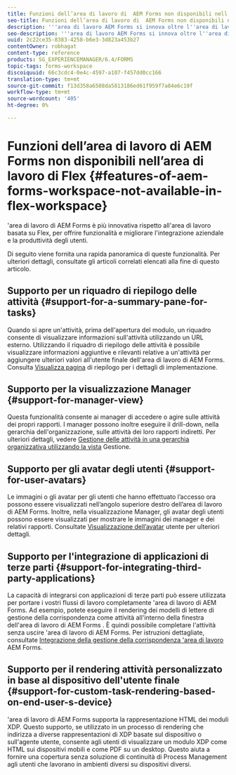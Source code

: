 ```yaml
---
title: Funzioni dell’area di lavoro di  AEM Forms non disponibili nell’area di lavoro di Flex
seo-title: Funzioni dell’area di lavoro di  AEM Forms non disponibili nell’area di lavoro di Flex
description: '''area di lavoro AEM Forms si innova oltre l''area di lavoro basata su Flex. Ulteriori informazioni sulle differenze nelle caratteristiche e nelle funzionalità.'
seo-description: '''area di lavoro AEM Forms si innova oltre l''area di lavoro basata su Flex. Ulteriori informazioni sulle differenze nelle caratteristiche e nelle funzionalità.'
uuid: 2c22ce35-8383-4258-b6e3-3d823a453b27
contentOwner: robhagat
content-type: reference
products: SG_EXPERIENCEMANAGER/6.4/FORMS
topic-tags: forms-workspace
discoiquuid: 66c3cdc4-0e4c-4597-a107-f457dd0cc166
translation-type: tm+mt
source-git-commit: f13d358a6508da5813186ed61f959f7a84e6c19f
workflow-type: tm+mt
source-wordcount: '405'
ht-degree: 0%

---
```



# Funzioni dell’area di lavoro di  AEM Forms non disponibili nell’area di lavoro di Flex {#features-of-aem-forms-workspace-not-available-in-flex-workspace}

&#39;area di lavoro di AEM Forms è più innovativa rispetto all&#39;area di lavoro basata su Flex, per offrire funzionalità e migliorare l&#39;integrazione aziendale e la produttività degli utenti.

Di seguito viene fornita una rapida panoramica di queste funzionalità. Per ulteriori dettagli, consultate gli articoli correlati elencati alla fine di questo articolo.

## Supporto per un riquadro di riepilogo delle attività {#support-for-a-summary-pane-for-tasks}

Quando si apre un&#39;attività, prima dell&#39;apertura del modulo, un riquadro consente di visualizzare informazioni sull&#39;attività utilizzando un URL esterno. Utilizzando il riquadro di riepilogo delle attività è possibile visualizzare informazioni aggiuntive e rilevanti relative a un&#39;attività per aggiungere ulteriori valori all&#39;utente finale dell&#39;area di lavoro di  AEM Forms. Consulta [Visualizza pagina](/help/forms/using/displaying-information-task-summary-pane.md) di riepilogo per i dettagli di implementazione.

## Supporto per la visualizzazione Manager {#support-for-manager-view}

Questa funzionalità consente ai manager di accedere o agire sulle attività dei propri rapporti. I manager possono inoltre eseguire il drill-down, nella gerarchia dell&#39;organizzazione, sulle attività dei loro rapporti indiretti. Per ulteriori dettagli, vedere [Gestione delle attività in una gerarchia organizzativa utilizzando la vista](/help/forms/using/tasks-organizational-hierarchy-using-manager.md) Gestione.

## Supporto per gli avatar degli utenti {#support-for-user-avatars}

Le immagini o gli avatar per gli utenti che hanno effettuato l’accesso ora possono essere visualizzati nell’angolo superiore destro dell’area di lavoro di  AEM Forms. Inoltre, nella visualizzazione Manager, gli avatar degli utenti possono essere visualizzati per mostrare le immagini dei manager e dei relativi rapporti. Consultate [Visualizzazione dell’avatar](/help/forms/using/displaying-user-avatar.md) utente per ulteriori dettagli.

## Supporto per l&#39;integrazione di applicazioni di terze parti {#support-for-integrating-third-party-applications}

La capacità di integrarsi con applicazioni di terze parti può essere utilizzata per portare i vostri flussi di lavoro completamente &#39;area di lavoro di AEM Forms. Ad esempio, potete eseguire il rendering dei modelli di lettere di gestione della corrispondenza come attività all&#39;interno della finestra dell&#39;area di lavoro di AEM Forms . È quindi possibile completare l&#39;attività senza uscire &#39;area di lavoro di AEM Forms. Per istruzioni dettagliate, consultate [Integrazione della gestione della corrispondenza &#39;area di lavoro](/help/forms/using/integrating-correspondence-management-html-workspace.md) AEM Forms.

## Supporto per il rendering attività personalizzato in base al dispositivo dell&#39;utente finale {#support-for-custom-task-rendering-based-on-end-user-s-device}

&#39;area di lavoro di AEM Forms supporta la rappresentazione HTML dei moduli XDP. Questo supporto, se utilizzato in un processo di rendering che indirizza a diverse rappresentazioni di XDP basate sul dispositivo o sull&#39;agente utente, consente agli utenti di visualizzare un modulo XDP come HTML sui dispositivi mobili e come PDF su un desktop. Questo aiuta a fornire una copertura senza soluzione di continuità di Process Management agli utenti che lavorano in ambienti diversi su dispositivi diversi.


